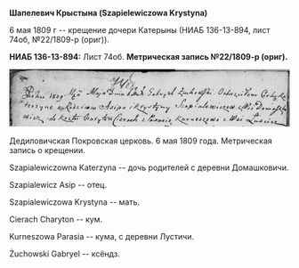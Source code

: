 **Шапелевич Крыстына (Szapielewiczowa Krystyna)**

6 мая 1809 г -- крещение дочери Катерыны (НИАБ 136-13-894, лист 74об,
№22/1809-р (ориг)).

**НИАБ 136-13-894:** Лист 74об. **Метрическая запись №22/1809-р
(ориг).**

![](./media/2b1236b5e2cc9f8f22829f8b8039248bc1d5cf06.png)

Дедиловичская Покровская церковь. 6 мая 1809 года. Метрическая запись о
крещении.

Szapialewiczowna Katerzyna -- дочь родителей с деревни Домашковичи.

Szapialewicz Asip -- отец.

Szapialewiczowa Krystyna -- мать.

Cierach Charyton -- кум.

Kurneszowa Parasia -- кума, с деревни Лустичи.

Żuchowski Gabryel -- ксёндз.
